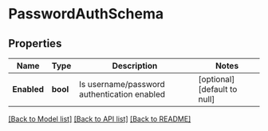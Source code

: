# PasswordAuthSchema

## Properties
Name | Type | Description | Notes
------------ | ------------- | ------------- | -------------
**Enabled** | **bool** | Is username/password authentication enabled | [optional] [default to null]

[[Back to Model list]](../README.md#documentation-for-models) [[Back to API list]](../README.md#documentation-for-api-endpoints) [[Back to README]](../README.md)

